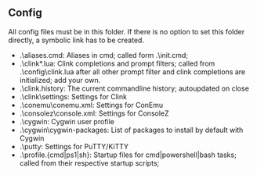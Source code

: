 ## Config

All config files must be in this folder.
If there is no option to set this folder directly, a symbolic link has to be created.

* .\aliases.cmd:            Aliases in cmd; called form .\init.cmd;
* .\clink\*.lua:            Clink completions and prompt filters;
                              called from .\config\clink.lua after all other prompt filter
                              and clink completions are initialized; add your own.
* .\clink\.history:         The current commandline history; autoupdated on close
* .\clink\settings:         Settings for Clink
* .\conemu\conemu.xml:      Settings for ConEmu
* .\consolez\console.xml:   Settings for ConsoleZ
* .\cygwin:                 Cygwin user profile
* .\cygwin\cygwin-packages: List of packages to install by default with Cygwin
* .\putty:                  Settings for PuTTY/KiTTY
* .\profile.{cmd|ps1|sh}:   Startup files for cmd|powershell|bash tasks;
                              called from their respective startup scripts;
